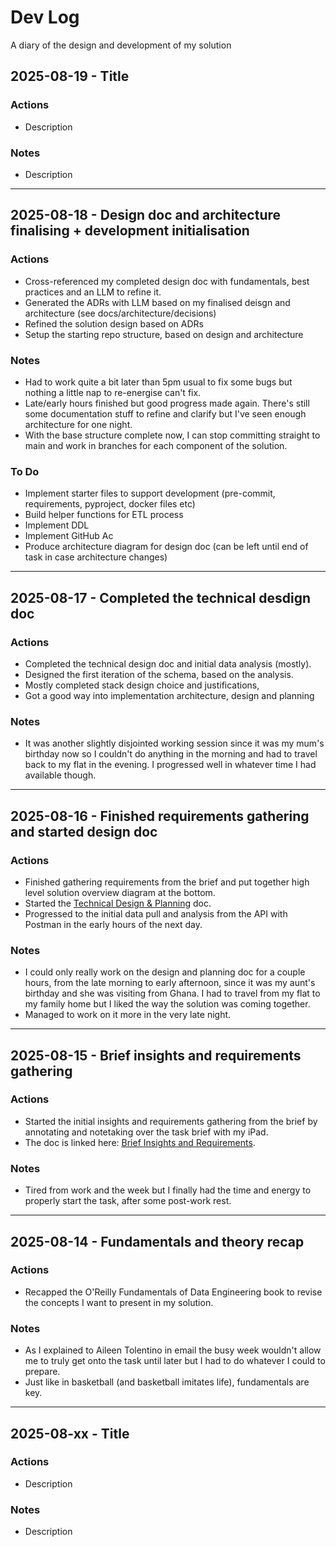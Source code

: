 # Dev Log

A diary of the design and development of my solution

## 2025-08-19 - Title

### Actions

- Description

### Notes

- Description

---

## 2025-08-18 - Design doc and architecture finalising + development initialisation

### Actions

- Cross-referenced my completed design doc with fundamentals, best practices and an LLM to refine it.
- Generated the ADRs with LLM based on my finalised deisgn and architecture (see docs/architecture/decisions)
- Refined the solution design based on ADRs
- Setup the starting repo structure, based on design and architecture

### Notes

- Had to work quite a bit later than 5pm usual to fix some bugs but nothing a little nap to re-energise can't fix.
- Late/early hours finished but good progress made again. There's still some documentation stuff to refine and clarify but I've seen enough architecture for one night.
- With the base structure complete now, I can stop committing straight to main and work in branches for each component of the solution.

### To Do

- Implement starter files to support development (pre-commit, requirements, pyproject, docker files etc)
- Build helper functions for ETL process
- Implement DDL
- Implement GitHub Ac
- Produce architecture diagram for design doc (can be left until end of task in case architecture changes)

---

## 2025-08-17 - Completed the technical desdign doc

### Actions

- Completed the technical design doc and initial data analysis (mostly).
- Designed the first iteration of the schema, based on the analysis.
- Mostly completed stack design choice and justifications,
- Got a good way into implementation architecture, design and planning

### Notes

- It was another slightly disjointed working session since it was my mum's birthday now so I couldn't do anything in the morning and had to travel back to my flat in the evening. I progressed well in whatever time I had available though.

---

## 2025-08-16 - Finished requirements gathering and started design doc

### Actions

- Finished gathering requirements from the brief and put together high level solution overview diagram at the bottom.
- Started the [Technical Design & Planning]() doc.
- Progressed to the initial data pull and analysis from the API with Postman in the early hours of the next day.

### Notes

- I could only really work on the design and planning doc for a couple hours, from the late morning to early afternoon, since it was my aunt's birthday and she was visiting from Ghana. I had to travel from my flat to my family home but I liked the way the solution was coming together.
- Managed to work on it more in the very late night.

---

## 2025-08-15 - Brief insights and requirements gathering

### Actions

- Started the initial insights and requirements gathering from the brief by annotating and notetaking over the task brief with my iPad.
- The doc is linked here: [Brief Insights and Requirements](docs/Brief_Insights_and_Requirements.pdf).

### Notes

- Tired from work and the week but I finally had the time and energy to properly start the task, after some post-work rest.

---

## 2025-08-14 - Fundamentals and theory recap

### Actions

- Recapped the O'Reilly Fundamentals of Data Engineering book to revise the concepts I want to present in my solution.

### Notes

- As I explained to Aileen Tolentino in email the busy week wouldn't allow me to truly get onto the task until later but I had to do whatever I could to prepare.
- Just like in basketball (and basketball imitates life), fundamentals are key.

---

## 2025-08-xx - Title

### Actions

- Description

### Notes

- Description
